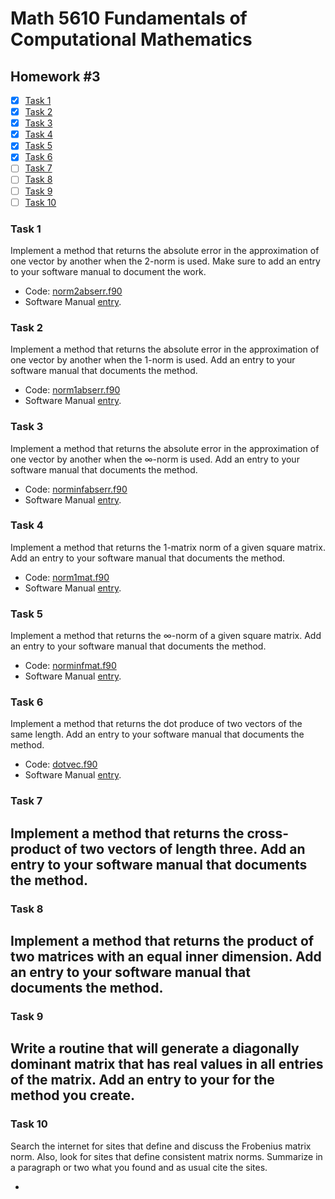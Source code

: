 # Math 5610 Fundamentals of Computational Mathematics

## Homework #3

- [x] [Task 1](#task-1)
- [x] [Task 2](#task-2)
- [x] [Task 3](#task-3)
- [x] [Task 4](#task-4)
- [x] [Task 5](#task-5)
- [x] [Task 6](#task-6)
- [ ] [Task 7](#task-7)
- [ ] [Task 8](#task-8)
- [ ] [Task 9](#task-9)
- [ ] [Task 10](#task-10)

### Task 1
Implement a method that returns the absolute error in the approximation of one vector by another when the 2-norm is used. Make sure to add an entry to your software manual to document the work.
- Code: [norm2abserr.f90](norm2abserr.f90)
- Software Manual [entry](Software_Manual/norm2abserr.md).

### Task 2
Implement a method that returns the absolute error in the approximation of one vector by another when the 1-norm is used. Add an entry to your software manual that documents the method.
- Code: [norm1abserr.f90](norm1abserr.f90)
- Software Manual [entry](Software_Manual/norm1abserr.md).

### Task 3
Implement a method that returns the absolute error in the approximation of one vector by another when the ∞-norm is used. Add an entry to your software manual that documents the method.
- Code: [norminfabserr.f90](norminfabserr.f90)
- Software Manual [entry](Software_Manual/norminfabserr.md).

### Task 4
Implement a method that returns the 1-matrix norm of a given square matrix. Add an entry to your software manual that documents the method.
- Code: [norm1mat.f90](norm1mat.f90)
- Software Manual [entry](Software_Manual/norm1mat.md).

### Task 5
Implement a method that returns the ∞-norm of a given square matrix. Add an entry to your software manual that documents the method.
- Code: [norminfmat.f90](norminfmat.f90)
- Software Manual [entry](Software_Manual/norminfmat.md).

### Task 6
Implement a method that returns the dot produce of two vectors of the same length. Add an entry to your software manual that documents the method.
- Code: [dotvec.f90](dotvec.f90)
- Software Manual [entry](Software_Manual/dotvec.md).

### Task 7
Implement a method that returns the cross-product of two vectors of length three. Add an entry to your software manual that documents the method.
- 

### Task 8
Implement a method that returns the product of two matrices with an equal inner dimension. Add an entry to your software manual that documents the method.
- 

### Task 9
Write a routine that will generate a diagonally dominant matrix that has real values in all entries of the matrix. Add an entry to your for the method you create.
- 

### Task 10
Search the internet for sites that define and discuss the Frobenius matrix norm. Also, look for sites that define consistent matrix norms. Summarize in a paragraph or two what you found and as usual cite the sites.

- 